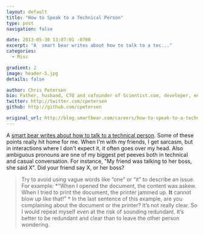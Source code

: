 ```yaml
---
layout: default
title: "How to Speak to a Technical Person"
type: post
navigation: false

date: 2013-05-30 13:07:01 -0700
excerpt: "A  smart bear writes about how to talk to a tec..."
categories:
  - Misc

gradient: 2
image: header-5.jpg
details: false

author: Chris Petersen
bio: Father, husband, CTO and cofounder of Scientist.com, developer, entrepreneur and technologist.
twitter: http://twitter.com/cpetersen
github: http://github.com/cpetersen

original_url: http://blog.smartbear.com/careers/how-to-speak-to-a-technical-person/
---
```



A  [smart bear writes about how to talk to a technical person](http://blog.smartbear.com/careers/how-to-speak-to-a-technical-person/). Some of these points really hit home for me. When I'm with my friends, I get sarcasm, but in interactions where I don't expect it, it often goes over my head. Also ambiguous pronouns are one of my biggest pet peeves both in technical and casual conversation. For instance, "My friend was talking to her boss, she said X". Did your friend say X, or her boss?

 > 
 > 
 >  Try to avoid using vague words like “one” or “it” to describe an issue.  For example:   *“When I opened the document, the content was askew.  When I tried to print the document, the printer jammed up.  __It__  cannot blow up like that!” *  In the last sentence of this example, are you complaining about the document or the printer?  It’s not really clear.  So I would repeat myself even at the risk of sounding redundant.  It’s better to be redundant and clear than to leave the other person wondering. 
 > 
 >  
 > 
 > 
